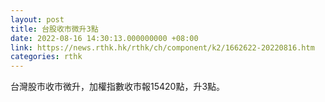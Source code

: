 ```yaml
---
layout: post
title: 台股收市微升3點
date: 2022-08-16 14:30:13.000000000 +08:00
link: https://news.rthk.hk/rthk/ch/component/k2/1662622-20220816.htm
categories: rthk
---
```


台灣股市收市微升，加權指數收市報15420點，升3點。

